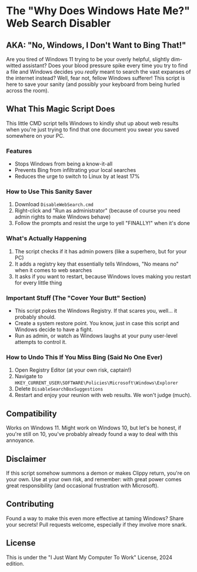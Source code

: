 # The "Why Does Windows Hate Me?" Web Search Disabler

## AKA: "No, Windows, I Don't Want to Bing That!"

Are you tired of Windows 11 trying to be your overly helpful, slightly dim-witted assistant? Does your blood pressure spike every time you try to find a file and Windows decides you *really* meant to search the vast expanses of the internet instead? Well, fear not, fellow Windows sufferer! This script is here to save your sanity (and possibly your keyboard from being hurled across the room).

## What This Magic Script Does

This little CMD script tells Windows to kindly shut up about web results when you're just trying to find that one document you swear you saved somewhere on your PC.

### Features

- Stops Windows from being a know-it-all
- Prevents Bing from infiltrating your local searches
- Reduces the urge to switch to Linux by at least 17%

### How to Use This Sanity Saver

1. Download `DisableWebSearch.cmd`
2. Right-click and "Run as administrator" (because of course you need admin rights to make Windows behave)
3. Follow the prompts and resist the urge to yell "FINALLY!" when it's done

### What's Actually Happening

1. The script checks if it has admin powers (like a superhero, but for your PC)
2. It adds a registry key that essentially tells Windows, "No means no" when it comes to web searches
3. It asks if you want to restart, because Windows loves making you restart for every little thing

### Important Stuff (The "Cover Your Butt" Section)

- This script pokes the Windows Registry. If that scares you, well... it probably should.
- Create a system restore point. You know, just in case this script and Windows decide to have a fight.
- Run as admin, or watch as Windows laughs at your puny user-level attempts to control it.

### How to Undo This If You Miss Bing (Said No One Ever)

1. Open Registry Editor (at your own risk, captain!)
2. Navigate to `HKEY_CURRENT_USER\SOFTWARE\Policies\Microsoft\Windows\Explorer`
3. Delete `DisableSearchBoxSuggestions`
4. Restart and enjoy your reunion with web results. We won't judge (much).

## Compatibility

Works on Windows 11. Might work on Windows 10, but let's be honest, if you're still on 10, you've probably already found a way to deal with this annoyance.

## Disclaimer

If this script somehow summons a demon or makes Clippy return, you're on your own. Use at your own risk, and remember: with great power comes great responsibility (and occasional frustration with Microsoft).

## Contributing

Found a way to make this even more effective at taming Windows? Share your secrets! Pull requests welcome, especially if they involve more snark.

## License

This is under the "I Just Want My Computer To Work" License, 2024 edition.
